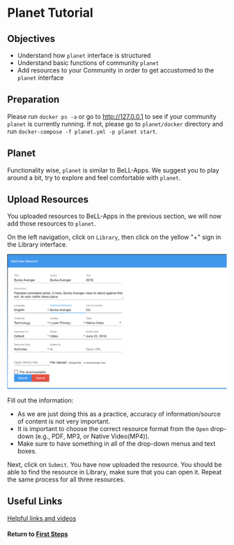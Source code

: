 # Planet Tutorial

## Objectives

- Understand how `planet` interface is structured
- Understand basic functions of community `planet`
- Add resources to your Community in order to get accustomed to the `planet` interface

## Preparation

Please run `docker ps -a` or go to <http://127.0.0.1> to see if your community `planet` is currently running.
If not, please go to `planet/docker` directory and run `docker-compose -f planet.yml -p planet start`.

## Planet

Functionality wise, `planet` is similar to BeLL-Apps. We suggest you to play around a bit, try to explore and feel comfortable with `planet`.

## Upload Resources

You uploaded resources to BeLL-Apps in the previous section, we will now add those resources to `planet`.

On the left navigation, click on `Library`, then click on the yellow "+" sign in the Library interface.

![planet add new resource screenshot](images/vi-planet-add-new-resource.png)

Fill out the information:

- As we are just doing this as a practice, accuracy of information/source of content is not very important.
- It is important to choose the correct resource format from the `Open` drop-down (e.g., PDF, MP3, or Native Video(MP4)).
- Make sure to have something in all of the drop-down menus and text boxes.

Next, click on `Submit`. You have now uploaded the resource. You should be able to find the resource in Library, make sure that you can open it. Repeat the same process for all three resources.

## Useful Links

[Helpful links and videos](vi-faq.md#Helpful_Links)

#### Return to [First Steps](vi-first-steps.md#Step_4_-_BeLL-Apps_and_Planet_Tutorial)
